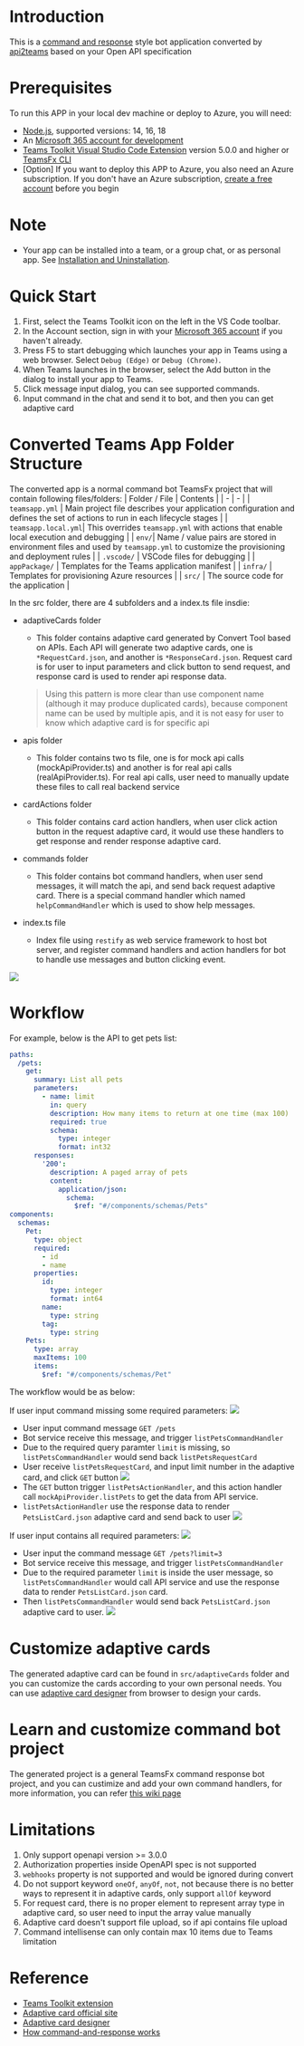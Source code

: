# Introduction
This is a [command and response](https://learn.microsoft.com/en-us/microsoftteams/platform/bots/how-to/conversations/command-bot-in-teams) style bot application converted by [api2teams](https://github.com/OfficeDev/TeamsFx/tree/api2teams/packages/api2teams) based on your Open API specification

# Prerequisites

To run this APP in your local dev machine or deploy to Azure, you will need:

- [Node.js](https://nodejs.org/), supported versions: 14, 16, 18
- An [Microsoft 365 account for development](https://docs.microsoft.com/microsoftteams/platform/toolkit/accounts)
- [Teams Toolkit Visual Studio Code Extension](https://aka.ms/teams-toolkit) version 5.0.0 and higher or [TeamsFx CLI](https://aka.ms/teamsfx-cli)
- [Option] If you want to deploy this APP to Azure, you also need an Azure subscription. If you don't have an Azure subscription, [create a free account](https://azure.microsoft.com/en-us/free/) before you begin

# Note
- Your app can be installed into a team, or a group chat, or as personal app. See [Installation and Uninstallation](https://aka.ms/teamsfx-command-new#customize-installation).


# Quick Start
1. First, select the Teams Toolkit icon on the left in the VS Code toolbar.
1. In the Account section, sign in with your [Microsoft 365 account](https://docs.microsoft.com/microsoftteams/platform/toolkit/accounts) if you haven't already.
1. Press F5 to start debugging which launches your app in Teams using a web browser. Select `Debug (Edge)` or `Debug (Chrome)`.
1. When Teams launches in the browser, select the Add button in the dialog to install your app to Teams.
1. Click message input dialog, you can see supported commands.
1. Input command in the chat and send it to bot, and then you can get adaptive card

# Converted Teams App Folder Structure

The converted app is a normal command bot TeamsFx project that will contain following files/folders:
| Folder / File | Contents |
| - | - |
| `teamsapp.yml` | Main project file describes your application configuration and defines the set of actions to run in each lifecycle stages |
| `teamsapp.local.yml`| This overrides `teamsapp.yml` with actions that enable local execution and debugging |
| `env/`| Name / value pairs are stored in environment files and used by `teamsapp.yml` to customize the provisioning and deployment rules |
| `.vscode/` | VSCode files for debugging |
| `appPackage/` | Templates for the Teams application manifest |
| `infra/` | Templates for provisioning Azure resources |
| `src/` | The source code for the application |

In the src folder, there are 4 subfolders and a index.ts file insdie:

* adaptiveCards folder
    - This folder contains adaptive card generated by Convert Tool based on APIs. Each API will generate two adaptive cards, one is `*RequestCard.json`, and another is `*ResponseCard.json`. Request card is for user to input parameters and click button to send request, and response card is used to render api response data.
    > Using this pattern is more clear than use component name (although it may produce duplicated cards), because component name can be used by multiple apis, and it is not easy for user to know which adaptive card is for specific api

* apis folder
    - This folder contains two ts file, one is for mock api calls (mockApiProvider.ts) and another is for real api calls (realApiProvider.ts). For real api calls, user need to manually update these files to call real backend service

* cardActions folder
    - This folder contains card action handlers, when user click action button in the request adaptive card, it would use these handlers to get response and render response adaptive card.

* commands folder
    - This folder contains bot command handlers, when user send messages, it will match the api, and send back request adaptive card. There is a special command handler which named `helpCommandHandler` which is used to show help messages.

* index.ts file
    - Index file using `restify` as web service framework to host bot server, and register command handlers and action handlers for bot to handle use messages and button clicking event. 

![](https://github.com/OfficeDev/TeamsFx/wiki/api2teams/project-structure.png)

# Workflow
For example, below is the API to get pets list:

```yaml
paths:
  /pets:
    get:
      summary: List all pets
      parameters:
        - name: limit
          in: query
          description: How many items to return at one time (max 100)
          required: true
          schema:
            type: integer
            format: int32
      responses:
        '200':
          description: A paged array of pets
          content:
            application/json:    
              schema:
                $ref: "#/components/schemas/Pets"
components:
  schemas:
    Pet:
      type: object
      required:
        - id
        - name
      properties:
        id:
          type: integer
          format: int64
        name:
          type: string
        tag:
          type: string
    Pets:
      type: array
      maxItems: 100
      items:
        $ref: "#/components/schemas/Pet"
```

The workflow would be as below:

If user input command missing some required parameters:
![](https://github.com/OfficeDev/TeamsFx/wiki/api2teams/flow1.png)

- User input command message `GET /pets`
- Bot service receive this message, and trigger `listPetsCommandHandler`
- Due to the required query paramter `limit` is missing, so `listPetsCommandHandler` would send back `listPetsRequestCard`
- User receive `listPetsRequestCard`, and input limit number in the adaptive card, and click `GET` button
  ![](https://github.com/OfficeDev/TeamsFx/wiki/api2teams/workflow1.png)
- The `GET` button trigger `listPetsActionHandler`, and this action handler call `mockApiProvider.listPets` to get the data from API service.
- `listPetsActionHandler` use the response data to render `PetsListCard.json` adaptive card and send back to user
  ![](https://github.com/OfficeDev/TeamsFx/wiki/api2teams/workflow2.png)


If user input contains all required parameters:
![](https://github.com/OfficeDev/TeamsFx/wiki/api2teams/flow2.png)

- User input the command message `GET /pets?limit=3`
- Bot service receive this message, and trigger `listPetsCommandHandler`
- Due to the required parameter `limit` is inside the user message, so `listPetsCommandHandler` would call API service and use the response data to render `PetsListCard.json` card.  
-  Then `listPetsCommandHandler` would send back `PetsListCard.json` adaptive card to user.
  ![](https://github.com/OfficeDev/TeamsFx/wiki/api2teams/workflow3.png)

# Customize adaptive cards
The generated adaptive card can be found in `src/adaptiveCards` folder and you can customize the cards according to your own personal needs. You can use [adaptive card designer](https://adaptivecards.io/designer) from browser to design your cards.

# Learn and customize command bot project
The generated project is a general TeamsFx command response bot project, and you can custimize and add your own command handlers, for more information, you can refer [this wiki page](https://github.com/OfficeDev/TeamsFx/wiki/Respond-to-chat-commands-in-Teams#how-command-and-response-works)


# Limitations
1. Only support openapi version >= 3.0.0
1. Authorization properties inside OpenAPI spec is not supported
1. `webhooks` property is not supported and would be ignored during convert
1. Do not support keyword `oneOf`, `anyOf`, `not`, not because there is no better ways to represent it in adaptive cards, only support `allOf` keyword
1. For request card, there is no proper element to represent array type in adaptive card, so user need to input the array value manually
1. Adaptive card doesn't support file upload, so if api contains file upload
1. Command intellisense can only contain max 10 items due to Teams limitation

# Reference
- [Teams Toolkit extension](https://learn.microsoft.com/en-us/microsoftteams/platform/toolkit/teams-toolkit-fundamentals)
- [Adaptive card official site](https://adaptivecards.io/)
- [Adaptive card designer](https://adaptivecards.io/designer)
- [How command-and-response works](https://github.com/OfficeDev/TeamsFx/wiki/Respond-to-chat-commands-in-Teams#how-command-and-response-works)


